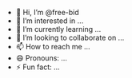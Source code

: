 - 👋 Hi, I’m @free-bid
- 👀 I’m interested in ...
- 🌱 I’m currently learning ...
- 💞️ I’m looking to collaborate on ...
- 📫 How to reach me ...
- 😄 Pronouns: ...
- ⚡ Fun fact: ...

<!---
free-bid/free-bid is a ✨ special ✨ repository because its `README.md` (this file) appears on your GitHub profile.
You can click the Preview link to take a look at your changes.
--->
